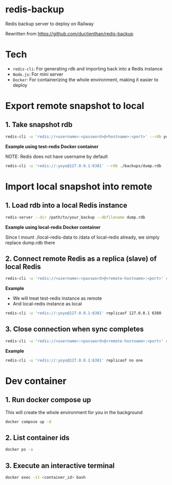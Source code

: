 # redis-backup

Redis backup server to deploy on Railway

Rewritten from https://github.com/ductienthan/redis-backup

# Tech

- `redis-cli`: For generating rdb and importing back into a Redis instance
- `Node.js`: For mini server
- `Docker`: For containerizing the whole environment, making it easier to deploy

# Export remote snapshot to local

## 1. Take snapshot rdb

```zsh
redis-cli -u 'redis://<username>:<password>@<hostname>:<port>' --rdb your_backup.rdb
```

**Example using test-redis Docker container**

NOTE: Redis does not have username by default

```zsh
redis-cli -u 'redis://:yoyo@127.0.0.1:6381' --rdb ./backups/dump.rdb
```

# Import local snapshot into remote

## 1. Load rdb into a local Redis instance

```zsh
redis-server --dir /path/to/your_backup --dbfilename dump.rdb
```

**Example using local-redis Docker container**

Since I mount ./local-redis-data to /data of local-redis already, we simply replace dump.rdb there

## 2. Connect remote Redis as a replica (slave) of local Redis

```zsh
redis-cli -u 'redis://<username>:<password>@<remote-hostname>:<port>' replicaof <your-local-ip> 6379
```

**Example**

- We will treat test-redis instance as remote
- And local-redis instance as local

```zsh
redis-cli -u 'redis://:yoyo@127.0.0.1:6381' replicaof 127.0.0.1 6380
```

## 3. Close connection when sync completes

```zsh
redis-cli -u 'redis://<username>:<password>@<remote-hostname>:<port>' replicaof no one
```

**Example**

```zsh
redis-cli -u 'redis://:yoyo@127.0.0.1:6381' replicaof no one
```

# Dev container

## 1. Run docker compose up

This will create the whole environment for you in the background

```zsh
docker compose up -d
```

## 2. List container ids

```zsh
docker ps -a
```

## 3. Execute an interactive terminal

```zsh
docker exec -it <container_id> bash
```
